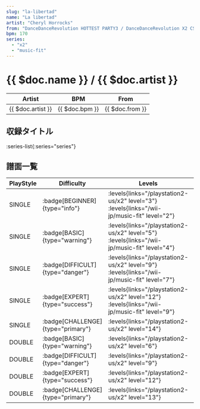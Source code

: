 ```yaml
---
slug: "la-libertad"
name: "La libertad"
artist: "Cheryl Horrocks"
from: "DanceDanceRevolution HOTTEST PARTY3 / DanceDanceRevolution X2 CS"
bpm: 170
series:
  - "x2"
  - "music-fit"
---
```


# {{ $doc.name }} / {{ $doc.artist }}

|Artist|BPM|From|
|------|---|----|
|{{ $doc.artist }}|{{ $doc.bpm }}|{{ $doc.from }}|

## 収録タイトル

:series-list{:series="series"}

## 譜面一覧

|PlayStyle|Difficulty|Levels|Notes|Movie|
|---------|----------|------|-----|-----|
|SINGLE| :badge[BEGINNER]{type="info"}| :levels{links="/playstation2-us/x2" level="3"} :levels{links="/wii-jp/music-fit" level="2"}|83/0||
|SINGLE| :badge[BASIC]{type="warning"}| :levels{links="/playstation2-us/x2" level="5"} :levels{links="/wii-jp/music-fit" level="4"}|136/1||
|SINGLE| :badge[DIFFICULT]{type="danger"}| :levels{links="/playstation2-us/x2" level="9"} :levels{links="/wii-jp/music-fit" level="7"}|272/1||
|SINGLE| :badge[EXPERT]{type="success"}| :levels{links="/playstation2-us/x2" level="12"} :levels{links="/wii-jp/music-fit" level="9"}|384/1||
|SINGLE| :badge[CHALLENGE]{type="primary"}| :levels{links="/playstation2-us/x2" level="14"}|442/1||
|DOUBLE| :badge[BASIC]{type="warning"}| :levels{links="/playstation2-us/x2" level="6"}|165/6||
|DOUBLE| :badge[DIFFICULT]{type="danger"}| :levels{links="/playstation2-us/x2" level="9"}|279/9||
|DOUBLE| :badge[EXPERT]{type="success"}| :levels{links="/playstation2-us/x2" level="12"}|376/17||
|DOUBLE| :badge[CHALLENGE]{type="primary"}| :levels{links="/playstation2-us/x2" level="13"}|415/17||
